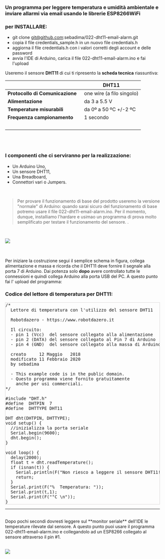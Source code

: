 
### Un programma per leggere temperatura e umidità ambientale e inviare allarmi via email usando le librerie ESP8266WiFi

### per INSTALLARE:

* git clone git@github.com:sebadima/022-dht11-email-alarm.git
* copia il file credentials_sample.h in un nuovo file credentials.h
* aggiorna il file credentials.h con i valori corretti degli account e delle password
* avvia l'IDE di Arduino, carica il file 022-dht11-email-alarm.ino e fai l'upload


Useremo il sensore **DHT11** di cui ti ripresento la **scheda tecnica** riassuntiva: 





|                            | **DHT11**                                                                                                                                                |
| -------------------------- | -------------------------------------------------------------------------------------------------------------------------------------------------------- |
| **Protocollo di Comunicazione** &nbsp;|  one wire (a filo singolo)                                                                                                                                                 |
| **Alimentazione**     | da 3 a 5.5 V                                                                                                                                               |
| **Temperature misurabili**      | da 0º a 50 ºC +/-2 ºC                                                                                                                                       |
| **Frequenza campionamento**        | 1 secondo                                                                                                                                                 |
<br>                                                                        |
<br>
<br>

### I componenti che ci serviranno per la realizzazione:

- Un Arduino Uno,
- Un sensore DHT11,
- Una Breadboard,
- Connettori vari o Jumpers.

<br>

> Per provare il funzionamento di base del prodotto useremo la versione "normale" di Arduino: quando sarai sicuro del funzionamento di base potremo usare il file 022-dht11-email-alarm.ino. 
Per il momento, dunque, installiamo l'hardare e usimao un programma di prova molto semplificato per testare il funzionamento del sensore.
. 


<br>

![](https://res.cloudinary.com/sebadima/image/upload/v1591736591/001/DHT22_20Design_bb_dfydiv.jpg)

<br><br>
Per iniziare la costruzione segui il semplice schema in figura, collega alimentazione e massa e ricorda che il DHT11 deve fornire il segnale alla porta 7 di Arduino. Dai potenza solo **dopo** avere controllato tutte le connessioni e quindi collega Arduino alla porta USB del PC. A questo punto fai l' upload del programma:



### Codice del lettore di temperatura per DHT11:

<pre  class="prettyprint linenums" style="border:1px solid #d6d4d4;" >
/* 
  Lettore di temperatura con l'utilizzo del sensore DHT11
  
  Robotdazero - https://www.robotdazero.it
    
  Il circuito:
  - pin 1 (Vcc)  del sensore collegato alla alimentazione
  - pin 2 (DATA) del sensore collegato al Pin 7 di Arduino
  - pin 4 (GND)  del sensore collegato alla massa di Arduino
  
  creato     12 Maggio   2018
  modificato 11 Febbraio 2020
  by sebadima 

  - This example code is in the public domain.
  - Questo programma viene fornito gratuitamente 
    anche per usi commerciali.
*/

#include "DHT.h"
#define  DHTPIN  7
#define  DHTTYPE DHT11   

DHT dht(DHTPIN, DHTTYPE);
void setup() {
  //inizializza la porta seriale
  Serial.begin(9600);
  dht.begin();
}

void loop() {
  delay(2000);
  float t = dht.readTemperature();
  if (isnan(t)) {
    Serial.println(F("Non riesco a leggere il sensore DHT11!"));
    return;
  }
  Serial.print(F("%  Temperatura: "));
  Serial.print(t,1);
  Serial.print(F("°C \n"));
}
</pre>


---

<br> 
Dopo pochi secondi dovresti leggere sul **monitor seriale** dell'IDE le temperature rilevate dal sensore. 
A questo punto puoi usare il programma 022-dht11-email-alarm.ino e collegandolo ad un ESP8266 collegato al sensore attraverso il pin #1.

</br>
</br>

![](https://res.cloudinary.com/sebadima/image/upload/v1591976320/001/image_uak2rx.png)

</br>


